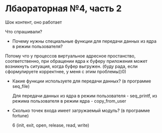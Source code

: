 # Лбаораторная №4, часть 2

Шок контент, оно работает

Что спрашивали?

- Почему нужны специальные функции для передачи данных из ядра в режим пользователя?
  
 Потому что у процессов виртуальное адресное простанство, соответственно, при обращении ядра к буферу приложения может возникнуть ситуация, когда буфер выгружен. (буду рада, если сформулируете корректнее, у меня с этим проблемы))0)

- Какие функции используете для передачи данных? (в программе seq_file)

  Для передачи данных из ядра в режим пользователя - seq_printf, из режима пользователя в режим ядра - copy_from_user

- Сколько точек входа имеет загружаемый модуль? (в программе fortune)
  
  6 (init, exit, open, release, read, write)


